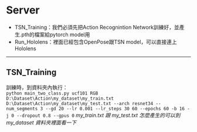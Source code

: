 # Server

- TSN_Training：我們必須先把Action Recognintion Network訓練好，並產生.pth的檔案給pytorch model用
- Run_Hololens：裡面已經包含OpenPose跟TSN model，可以直接連上Hololens

***

## TSN_Training

訓練時，到資料夾內執行：  
```python main_two_class.py ucf101 RGB D:\Dataset\Action\my_dataset\my_train.txt D:\Dataset\Action\my_dataset\my_test.txt --arch resnet34 --num_segments 3 --gd 20 --lr 0.001 --lr_steps 30 60 --epochs 60 -b 16 -j 0 --dropout 0.8 --gpus 0```
*my_train.txt 跟 my_test.txt 怎麼產生的可以到 my_dataset 資料夾裡面看一下*

